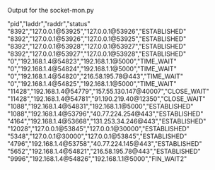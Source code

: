 Output for the socket-mon.py

"pid","laddr","raddr","status"
"8392","127.0.0.1@53925","127.0.0.1@53926","ESTABLISHED"
"8392","127.0.0.1@53926","127.0.0.1@53925","ESTABLISHED"
"8392","127.0.0.1@53928","127.0.0.1@53927","ESTABLISHED"
"8392","127.0.0.1@53927","127.0.0.1@53928","ESTABLISHED"
"0","192.168.1.4@54823","192.168.1.1@5000","TIME_WAIT"
"0","192.168.1.4@54824","192.168.1.1@5000","TIME_WAIT"
"0","192.168.1.4@54820","216.58.195.78@443","TIME_WAIT"
"0","192.168.1.4@54825","192.168.1.1@5000","TIME_WAIT"
"11428","192.168.1.4@54779","157.55.130.147@40007","CLOSE_WAIT"
"11428","192.168.1.4@54781","91.190.219.40@12350","CLOSE_WAIT"
"1088","192.168.1.4@54831","192.168.1.1@5000","ESTABLISHED"
"1088","192.168.1.4@53796","40.77.224.254@443","ESTABLISHED"
"4164","192.168.1.4@53668","131.253.34.246@443","ESTABLISHED"
"12028","127.0.0.1@53845","127.0.0.1@30000","ESTABLISHED"
"5348","127.0.0.1@30000","127.0.0.1@53845","ESTABLISHED"
"4796","192.168.1.4@53758","40.77.224.145@443","ESTABLISHED"
"5652","192.168.1.4@54821","216.58.195.78@443","ESTABLISHED"
"9996","192.168.1.4@54826","192.168.1.1@5000","FIN_WAIT2"
